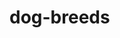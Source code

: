 # dog-breeds

<!-- today I want to make sure i get all my images working in a slideshow fashion. If I finish that I will go to work on the functionality of my project. -->






<!-- got dog sound from here https://www.youtube.com/watch?v=zzGshz7tmQ4&ab_channel=CherryPop6537 -->


<!-- got the functionality working for my button. -->


